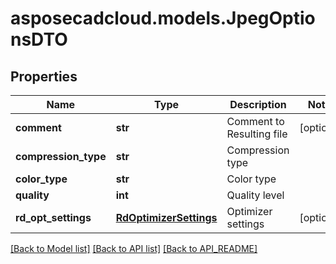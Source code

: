 # asposecadcloud.models.JpegOptionsDTO

## Properties
Name | Type | Description | Notes
------------ | ------------- | ------------- | -------------
**comment** | **str** | Comment to Resulting file | [optional] 
**compression_type** | **str** | Compression type | 
**color_type** | **str** | Color type | 
**quality** | **int** | Quality level | 
**rd_opt_settings** | [**RdOptimizerSettings**](RdOptimizerSettings.md) | Optimizer settings | [optional] 

[[Back to Model list]](API_README.md#documentation-for-models) [[Back to API list]](API_README.md#documentation-for-api-endpoints) [[Back to API_README]](API_README.md)


